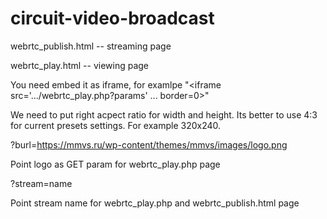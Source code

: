 # circuit-video-broadcast

webrtc_publish.html -- streaming page

webrtc_play.html -- viewing page

You need embed it as iframe, for examlpe "<iframe src='.../webrtc_play.php?params' ... border=0></iframe>"

We need to put right acpect ratio for width and height. Its better to use 4:3 for current presets settings. For example 320x240.

?burl=https://mmvs.ru/wp-content/themes/mmvs/images/logo.png

Point logo as GET param for webrtc_play.php page

?stream=name

Point stream name for webrtc_play.php and webrtc_publish.html page
